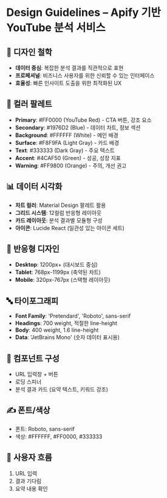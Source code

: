 # Design Guidelines – Apify 기반 YouTube 분석 서비스

## 🎨 디자인 철학
- **데이터 중심**: 복잡한 분석 결과를 직관적으로 표현
- **프로페셔널**: 비즈니스 사용자를 위한 신뢰할 수 있는 인터페이스
- **효율성**: 빠른 인사이트 도출을 위한 최적화된 UX

## 🌈 컬러 팔레트
- **Primary**: #FF0000 (YouTube Red) - CTA 버튼, 강조 요소
- **Secondary**: #1976D2 (Blue) - 데이터 차트, 정보 섹션
- **Background**: #FFFFFF (White) - 메인 배경
- **Surface**: #F8F9FA (Light Gray) - 카드 배경
- **Text**: #333333 (Dark Gray) - 주요 텍스트
- **Accent**: #4CAF50 (Green) - 성공, 성장 지표
- **Warning**: #FF9800 (Orange) - 주의, 개선 권고

## 📊 데이터 시각화
- **차트 컬러**: Material Design 팔레트 활용
- **그리드 시스템**: 12컬럼 반응형 레이아웃
- **카드 레이아웃**: 분석 결과별 모듈형 구성
- **아이콘**: Lucide React (일관성 있는 아이콘 세트)

## 📱 반응형 디자인
- **Desktop**: 1200px+ (대시보드 중심)
- **Tablet**: 768px-1199px (축약된 차트)
- **Mobile**: 320px-767px (스택형 레이아웃)

## 🔤 타이포그래피
- **Font Family**: 'Pretendard', 'Roboto', sans-serif
- **Headings**: 700 weight, 적절한 line-height
- **Body**: 400 weight, 1.6 line-height
- **Data**: 'JetBrains Mono' (숫자 데이터 표시용)

## 🧩 컴포넌트 구성
- URL 입력창 + 버튼
- 로딩 스피너
- 분석 결과 카드 (요약 텍스트, 키워드 강조)

## ✍️ 폰트/색상
- 폰트: Roboto, sans-serif
- 색상: #FFFFFF, #FF0000, #333333

## 🧭 사용자 흐름
1. URL 입력
2. 결과 기다림
3. 요약 내용 확인 